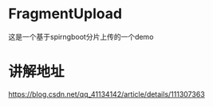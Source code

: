 # FragmentUpload
这是一个基于spirngboot分片上传的一个demo

# 讲解地址
https://blog.csdn.net/qq_41134142/article/details/111307363

